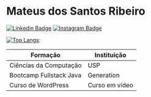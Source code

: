 # Mateus dos Santos Ribeiro
[![Linkedin Badge](https://img.shields.io/badge/linkedin-%230077B5.svg?&style=for-the-badge&logo=linkedin&logoColor=white&link=https://www.linkedin.com/in/mateus-ribeiro-b104a9120/)](https://www.linkedin.com/in/mateus-ribeiro-b104a9120/)
[![Instagram Badge](https://img.shields.io/badge/instagram-%23E4405F.svg?&style=for-the-badge&logo=instagram&logoColor=white&link=https://www.instagram.com/mateus_s_ribeiro/)](https://www.instagram.com/mateus_s_ribeiro/)

[![Top Langs](https://github-readme-stats.vercel.app/api/top-langs/?username=MateusBCC020)](https://github.com/MateusBCC020):


Formação               | Instituição   | 
---------              | ------        |
Ciências da Computação | USP           |
Bootcamp Fullstack Java| Generation    |
Curso de WordPress     | Curso em vídeo|
